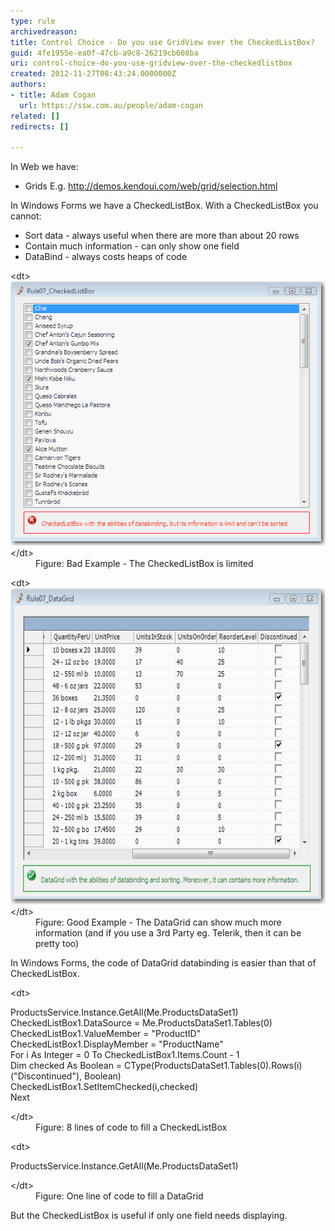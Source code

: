 ```yaml
---
type: rule
archivedreason: 
title: Control Choice - Do you use GridView over the CheckedListBox?
guid: 4fe1955e-ea0f-47cb-a9c8-26219cb608ba
uri: control-choice-do-you-use-gridview-over-the-checkedlistbox
created: 2012-11-27T08:43:24.0000000Z
authors:
- title: Adam Cogan
  url: https://ssw.com.au/people/adam-cogan
related: []
redirects: []

---
```


In Web we have:


* Grids E.g. http://demos.kendoui.com/web/grid/selection.html 



In Windows Forms we have a CheckedListBox. With a CheckedListBox you cannot:

* Sort data - always useful when there are more than about 20 rows
* Contain much information - can only show one field
* DataBind - always costs heaps of code


<!--endintro-->
<dl class="badImage">&lt;dt&gt; <img alt="CheckedListBox" src="../../assets/UsingCheckedListBox.gif"> &lt;/dt&gt;<dd>Figure: Bad Example - The CheckedListBox is limited</dd></dl><dl class="goodImage">&lt;dt&gt; <img alt="DataGrid" src="../../assets/UsingDataGrid.gif" width="601" height="506"> &lt;/dt&gt;<dd>Figure: Good Example - The DataGrid can show much more information (and if you use a 3rd Party eg. Telerik, then it can be pretty too)</dd></dl>
In Windows Forms, the code of DataGrid databinding is easier than that of CheckedListBox.
<dl class="badCode">&lt;dt&gt;<p>ProductsService.Instance.GetAll(Me.ProductsDataSet1)<br>CheckedListBox1.DataSource = Me.ProductsDataSet1.Tables(0)<br>CheckedListBox1.ValueMember = "ProductID"<br>CheckedListBox1.DisplayMember = "ProductName"<br>For i As Integer = 0 To CheckedListBox1.Items.Count - 1<br>Dim checked As Boolean = CType(ProductsDataSet1.Tables(0).Rows(i)("Discontinued"), Boolean)<br>CheckedListBox1.SetItemChecked(i,checked)<br>Next <br></p>&lt;/dt&gt;<dd>Figure: 8 lines of code to fill a CheckedListBox</dd></dl><dl class="goodCode">&lt;dt&gt;<p>ProductsService.Instance.GetAll(Me.ProductsDataSet1)</p>&lt;/dt&gt;<dd>Figure: One line of code to fill a DataGrid</dd></dl>
But the CheckedListBox is useful if only one field needs displaying.
